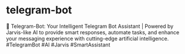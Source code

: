 # telegram-bot
🚀 Telegram-Bot: Your Intelligent Telegram Bot Assistant | Powered by Jarvis-like AI to provide smart responses, automate tasks, and enhance your messaging experience with cutting-edge artificial intelligence. #TelegramBot #AI #Jarvis #SmartAssistant

